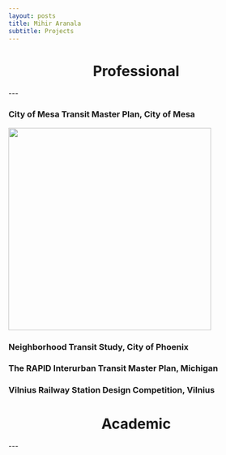 ```yaml
---
layout: posts
title: Mihir Aranala
subtitle: Projects
---
```




<center><h1>Professional </h1> </center>
---

### City of Mesa Transit Master Plan, City of Mesa

<img src= "https://ehq-production-us-california.imgix.net/4e2d089a2ed1170fd1f8c98864d7bb5f24f5349d/original/1703694304/284819422cb4f4c3f6b4d5ba22a5dafa_website_New_Local_Routes.png?auto=compress" width="400">

### Neighborhood Transit Study, City of Phoenix


### The RAPID Interurban Transit Master Plan, Michigan


### Vilnius Railway Station Design Competition, Vilnius


<center><h1>Academic </h1> </center>
---

### 

### 

### 